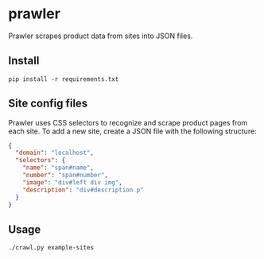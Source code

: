 # prawler

Prawler scrapes product data from sites into JSON files.

## Install

    pip install -r requirements.txt

## Site config files

Prawler uses CSS selectors to recognize and scrape product pages from each site.
To add a new site, create a JSON file with the following structure:

```json
{
  "domain": "localhost",
  "selectors": {
    "name": "span#name",
    "number": "span#number",
    "image": "div#left div img",
    "description": "div#description p"
  }
}
```
## Usage

    ./crawl.py example-sites
